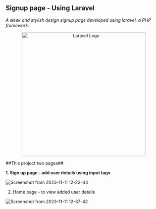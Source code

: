 <h2>Signup page - Using Laravel</h2>

<i>A sleek and stylish design signup page developed using laravel, a PHP framework.</i>

<p align="center"><a href="https://laravel.com" target="_blank"><img src="https://raw.githubusercontent.com/laravel/art/master/logo-lockup/5%20SVG/2%20CMYK/1%20Full%20Color/laravel-logolockup-cmyk-red.svg" width="400" alt="Laravel Logo"></a></p>

##This project two pages##

**1. Sign up page - add user details using input tags**

![Screenshot from 2023-11-11 12-22-44](https://github.com/abijithnv/trogon/assets/85537378/4aca136e-920c-4b88-acd6-33bccdd4aa00)


2. Home page - to view added user details

![Screenshot from 2023-11-11 12-37-42](https://github.com/abijithnv/trogon/assets/85537378/98e90964-4ab8-4bef-b06a-007ef85b365e)

